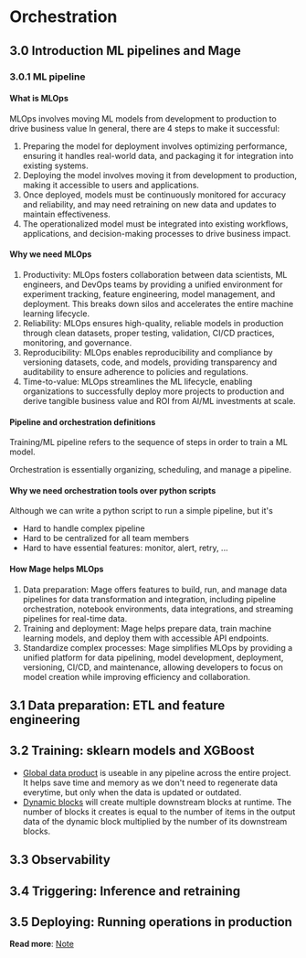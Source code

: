 # Orchestration

## 3.0 Introduction ML pipelines and Mage

### 3.0.1 ML pipeline

#### What is MLOps

MLOps involves moving ML models from development to production to drive business value
In general, there are 4 steps to make it successful:

1. Preparing the model for deployment involves optimizing performance, ensuring it handles real-world data, and packaging it for integration into existing systems.
2. Deploying the model involves moving it from development to production, making it accessible to users and applications.
3. Once deployed, models must be continuously monitored for accuracy and reliability, and may need retraining on new data and updates to maintain effectiveness.
4. The operationalized model must be integrated into existing workflows, applications, and decision-making processes to drive business impact.

#### Why we need MLOps

1. Productivity: MLOps fosters collaboration between data scientists, ML engineers, and DevOps teams by providing a unified environment for experiment tracking, feature engineering, model management, and deployment. This breaks down silos and accelerates the entire machine learning lifecycle.
2. Reliability: MLOps ensures high-quality, reliable models in production through clean datasets, proper testing, validation, CI/CD practices, monitoring, and governance.
3. Reproducibility: MLOps enables reproducibility and compliance by versioning datasets, code, and models, providing transparency and auditability to ensure adherence to policies and regulations.
4. Time-to-value: MLOps streamlines the ML lifecycle, enabling organizations to successfully deploy more projects to production and derive tangible business value and ROI from AI/ML investments at scale.

#### Pipeline and orchestration definitions

Training/ML pipeline refers to the sequence of steps in order to train a ML model.

Orchestration is essentially organizing, scheduling, and manage a pipeline.

#### Why we need orchestration tools over python scripts

Although we can write a python script to run a simple pipeline, but it's

- Hard to handle complex pipeline
- Hard to be centralized for all team members
- Hard to have essential features: monitor, alert, retry, ...

#### How Mage helps MLOps

1. Data preparation: Mage offers features to build, run, and manage data pipelines for data transformation and integration, including pipeline orchestration, notebook environments, data integrations, and streaming pipelines for real-time data.
2. Training and deployment: Mage helps prepare data, train machine learning models, and deploy them with accessible API endpoints.
3. Standardize complex processes: Mage simplifies MLOps by providing a unified platform for data pipelining, model development, deployment, versioning, CI/CD, and maintenance, allowing developers to focus on model creation while improving efficiency and collaboration.

## 3.1 Data preparation: ETL and feature engineering
## 3.2 Training: sklearn models and XGBoost
- [Global data product](https://docs.mage.ai/orchestration/global-data-products/overview) is useable in any pipeline across the entire project. It helps save time and memory as we don't need to regenerate data everytime, but only when the data is updated or outdated.
- [Dynamic blocks](https://docs.mage.ai/design/blocks/dynamic-blocks) will create multiple downstream blocks at runtime. The number of blocks it creates is equal to the number of items in the output data of the dynamic block multiplied by the number of its downstream blocks.
## 3.3 Observability
## 3.4 Triggering: Inference and retraining
## 3.5 Deploying: Running operations in production

**Read more**: [Note](https://github.com/mleiwe/mlops-zoomcamp/blob/Ch3_ML_Notes/cohorts/2024/03-orchestration/ML_Notes.md#what-is-mlops)
